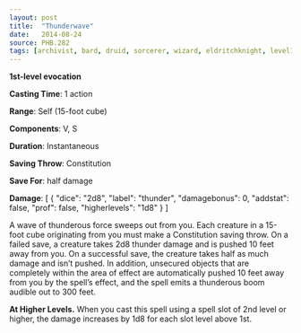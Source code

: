```yaml
---
layout: post
title:  "Thunderwave"
date:   2014-08-24
source: PHB.282
tags: [archivist, bard, druid, sorcerer, wizard, eldritchknight, level1, evocation]
---
```


**1st-level evocation**

**Casting Time**: 1 action

**Range**: Self (15-foot cube)

**Components**: V, S

**Duration**: Instantaneous

**Saving Throw**: Constitution

**Save For**: half damage

**Damage**: [ { "dice": "2d8", "label": "thunder", "damagebonus": 0, "addstat": false, "prof": false, "higherlevels": "1d8" } ]

A wave of thunderous force sweeps out from you. Each creature in a 15-foot cube originating from you must make a Constitution saving throw. On a failed save, a creature takes 2d8 thunder damage and is pushed 10 feet away from you. On a successful save, the creature takes half as much damage and isn’t pushed. In addition, unsecured objects that are completely within the area of effect are automatically pushed 10 feet away from you by the spell’s effect, and the spell emits a thunderous boom audible out to 300 feet.

**At Higher Levels.** When you cast this spell using a spell slot of 2nd level or higher, the damage increases by 1d8 for each slot level above 1st.